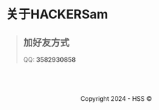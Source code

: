 <!--Markdown 编写-->
<title>关于HACKERSam</title>
<link rel="shortcut icon" href="https://hss.fmdns.cn/assets/pic/favicon.ico">

# 关于HACKERSam

>## 加好友方式
>
> QQ: **3582930858**

## &nbsp;
<div align="center">
    Copyright 2024 - HSS ©
</div>

<!-- 普普通通的 -->